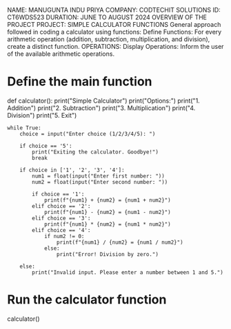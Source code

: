 NAME: MANUGUNTA INDU PRIYA
COMPANY: CODTECHIT SOLUTIONS
ID: CT6WDS523
DURATION: JUNE TO AUGUST 2024
OVERVIEW OF THE PROJECT
PROJECT: SIMPLE CALCULATOR
FUNCTIONS
General approach followed in coding a calculator using functions: 
Define Functions: For every arithmetic operation (addition, subtraction, multiplication, and division), create a distinct function. 
OPERATIONS: 
Display Operations: Inform the user of the available arithmetic operations.
# Define the main function
def calculator():
    print("Simple Calculator")
    print("Options:")
    print("1. Addition")
    print("2. Subtraction")
    print("3. Multiplication")
    print("4. Division")
    print("5. Exit")

    while True:
        choice = input("Enter choice (1/2/3/4/5): ")

        if choice == '5':
            print("Exiting the calculator. Goodbye!")
            break

        if choice in ['1', '2', '3', '4']:
            num1 = float(input("Enter first number: "))
            num2 = float(input("Enter second number: "))

            if choice == '1':
                print(f"{num1} + {num2} = {num1 + num2}")
            elif choice == '2':
                print(f"{num1} - {num2} = {num1 - num2}")
            elif choice == '3':
                print(f"{num1} * {num2} = {num1 * num2}")
            elif choice == '4':
                if num2 != 0:
                    print(f"{num1} / {num2} = {num1 / num2}")
                else:
                    print("Error! Division by zero.")

        else:
            print("Invalid input. Please enter a number between 1 and 5.")

# Run the calculator function
calculator()

